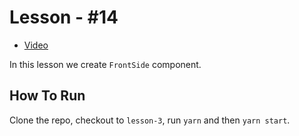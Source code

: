 # Lesson - #14

* [Video](https://www.youtube.com/watch?v=2CM1H9RtuJ4)

In this lesson we create `FrontSide` component.

## How To Run

Clone the repo, checkout to `lesson-3`, run `yarn` and then `yarn start`.
